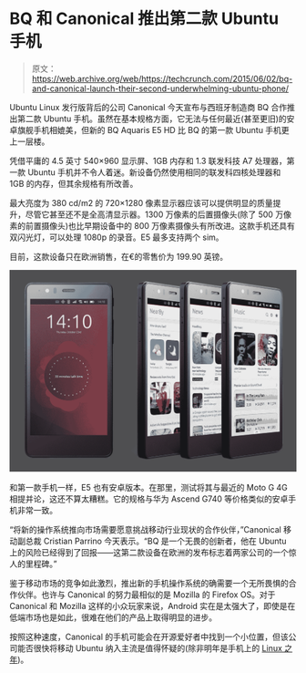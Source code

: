 # BQ 和 Canonical 推出第二款 Ubuntu 手机 

> 原文：<https://web.archive.org/web/https://techcrunch.com/2015/06/02/bq-and-canonical-launch-their-second-underwhelming-ubuntu-phone/>

Ubuntu Linux 发行版背后的公司 Canonical 今天宣布与西班牙制造商 BQ 合作推出第二款 Ubuntu 手机。虽然在基本规格方面，它无法与任何最近(甚至更旧)的安卓旗舰手机相媲美，但新的 BQ Aquaris E5 HD 比 BQ 的第一款 Ubuntu 手机更上一层楼。

凭借平庸的 4.5 英寸 540×960 显示屏、1GB 内存和 1.3 联发科技 A7 处理器，第一款 Ubuntu 手机并不令人着迷。新设备仍然使用相同的联发科四核处理器和 1GB 的内存，但其余规格有所改善。

最大亮度为 380 cd/m2 的 720×1280 像素显示器应该可以提供明显的质量提升，尽管它甚至还不是全高清显示器。1300 万像素的后置摄像头(除了 500 万像素的前置摄像头)也比早期设备中的 800 万像素摄像头有所改进。这款手机还具有双闪光灯，可以处理 1080p 的录音。E5 最多支持两个 sim。

目前，这款设备只在欧洲销售，在€的零售价为 199.90 英镑。

![BQE5_HERO_Straight Group 2c (1)](img/3cd8a273c91d602ccf44187b4062d721.png)

和第一款手机一样，E5 也有安卓版本。在那里，测试将其与最近的 Moto G 4G 相提并论，这还不算太糟糕。它的规格与华为 Ascend G740 等价格类似的安卓手机非常一致。

“将新的操作系统推向市场需要愿意挑战移动行业现状的合作伙伴，”Canonical 移动副总裁 Cristian Parrino 今天表示。“BQ 是一个无畏的创新者，他在 Ubuntu 上的风险已经得到了回报——这第二款设备在欧洲的发布标志着两家公司的一个惊人的里程碑。”

鉴于移动市场的竞争如此激烈，推出新的手机操作系统的确需要一个无所畏惧的合作伙伴。也许与 Canonical 的努力最相似的是 Mozilla 的 Firefox OS。对于 Canonical 和 Mozilla 这样的小众玩家来说，Android 实在是太强大了，即使是在低端市场也是如此，很难在他们的产品上取得明显的进步。

按照这种速度，Canonical 的手机可能会在开源爱好者中找到一个小位置，但该公司能否很快将移动 Ubuntu 纳入主流是值得怀疑的(除非明年是手机上的 [Linux 之年](https://web.archive.org/web/20230219130039/http://www.itworld.com/article/2844225/will-2015-finally-be-the-year-of-the-linux-desktop.html))。